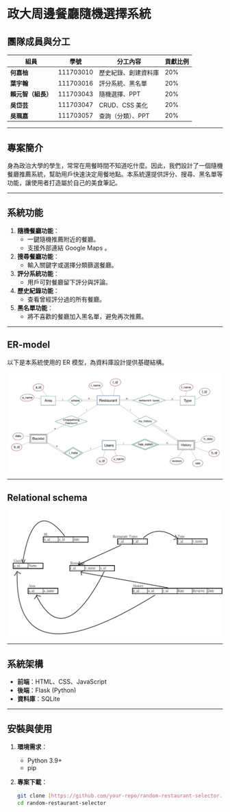 # 政大周邊餐廳隨機選擇系統
## 團隊成員與分工

| 組員         | 學號       | 分工內容              | 貢獻比例 |
|--------------|------------|-----------------------|----------|
| **何嘉柚**   | 111703010  | 歷史紀錄、創建資料庫 | 20%      |
| **葉宇翰**   | 111703016  | 評分系統、黑名單     | 20%      |
| **賴元智（組長）** | 111703043 | 隨機選擇、PPT        | 20%      |
| **吳岱芸**   | 111703047  | CRUD、CSS 美化       | 20%      |
| **吳珮嘉**   | 111703057  | 查詢（分類）、PPT    | 20%      |

---

## 專案簡介
身為政治大學的學生，常常在用餐時間不知道吃什麼。因此，我們設計了一個隨機餐廳推薦系統，幫助用戶快速決定用餐地點。本系統還提供評分、搜尋、黑名單等功能，讓使用者打造屬於自己的美食筆記。

---

## 系統功能
1. **隨機餐廳功能**：
   - 一鍵隨機推薦附近的餐廳。
   - 支援外部連結 Google Maps 。
2. **搜尋餐廳功能**：
   - 輸入關鍵字或選擇分類篩選餐廳。
3. **評分系統功能**：
   - 用戶可對餐廳留下評分與評論。
4. **歷史紀錄功能**：
   - 查看曾經評分過的所有餐廳。
5. **黑名單功能**：
   - 將不喜歡的餐廳加入黑名單，避免再次推薦。

---

## ER-model
以下是本系統使用的 ER 模型，為資料庫設計提供基礎結構。

![ER-Model](S__47341571.jpg)

---
## Relational schema

![Relation schema](S__47341581.jpg)

---
## 系統架構
- **前端**：HTML、CSS、JavaScript
- **後端**：Flask (Python)
- **資料庫**：SQLite

---

## 安裝與使用
1. **環境需求**：
   - Python 3.9+
   - pip

2. **專案下載**：
   ```bash
   git clone [https://github.com/your-repo/random-restaurant-selector.git](https://github.com/shiokko/Database_Final.git)
   cd random-restaurant-selector
